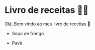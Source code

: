 # Livro de receitas :man_cook:



Olá, Bem vindo ao meu livro de receitas :wave:

- Sopa de frango

- Pavê
